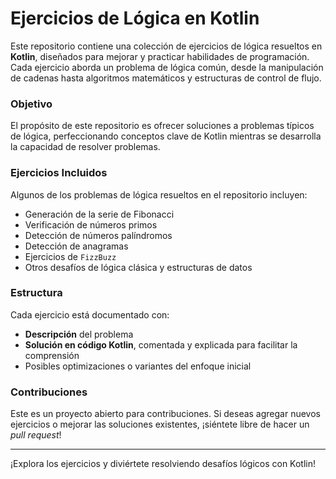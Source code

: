# Ejercicios de Lógica en Kotlin

Este repositorio contiene una colección de ejercicios de lógica resueltos en **Kotlin**, diseñados para mejorar y practicar habilidades de programación. Cada ejercicio aborda un problema de lógica común, desde la manipulación de cadenas hasta algoritmos matemáticos y estructuras de control de flujo.

### Objetivo
El propósito de este repositorio es ofrecer soluciones a problemas típicos de lógica, perfeccionando conceptos clave de Kotlin mientras se desarrolla la capacidad de resolver problemas.

### Ejercicios Incluidos
Algunos de los problemas de lógica resueltos en el repositorio incluyen:
- Generación de la serie de Fibonacci
- Verificación de números primos
- Detección de números palíndromos
- Detección de anagramas
- Ejercicios de `FizzBuzz`
- Otros desafíos de lógica clásica y estructuras de datos

### Estructura
Cada ejercicio está documentado con:
- **Descripción** del problema
- **Solución en código Kotlin**, comentada y explicada para facilitar la comprensión
- Posibles optimizaciones o variantes del enfoque inicial

### Contribuciones
Este es un proyecto abierto para contribuciones. Si deseas agregar nuevos ejercicios o mejorar las soluciones existentes, ¡siéntete libre de hacer un *pull request*!

---

¡Explora los ejercicios y diviértete resolviendo desafíos lógicos con Kotlin!
